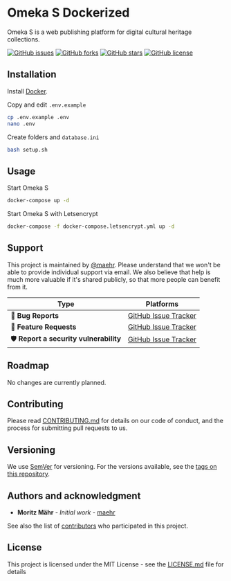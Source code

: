 # Omeka S Dockerized

Omeka S is a web publishing platform for digital cultural heritage collections.

[![GitHub issues](https://img.shields.io/github/issues/maehr/omeka-s-docker.svg)](https://github.com/maehr/omeka-s-docker/issues)
[![GitHub forks](https://img.shields.io/github/forks/maehr/omeka-s-docker.svg)](https://github.com/maehr/omeka-s-docker/network)
[![GitHub stars](https://img.shields.io/github/stars/maehr/omeka-s-docker.svg)](https://github.com/maehr/omeka-s-docker/stargazers)
[![GitHub license](https://img.shields.io/github/license/maehr/omeka-s-docker.svg)](https://github.com/maehr/omeka-s-docker/blob/master/LICENSE.md)

## Installation

Install [Docker](https://www.docker.com/).

Copy and edit `.env.example`

```bash
cp .env.example .env
nano .env
```

Create folders and `database.ini`

```bash
bash setup.sh
```

## Usage

Start Omeka S

```bash
docker-compose up -d
```

Start Omeka S with Letsencrypt

```bash
docker-compose -f docker-compose.letsencrypt.yml up -d
```

## Support

This project is maintained by [@maehr](https://github.com/maehr). Please understand that we won't be able to provide individual support via email. We also believe that help is much more valuable if it's shared publicly, so that more people can benefit from it.

| Type                   | Platforms                                                    |
| ---------------------- | ------------------------------------------------------------ |
| 🚨 **Bug Reports**      | [GitHub Issue Tracker](https://github.com/maehr/omeka-s-docker/issues) |
| 🎁 **Feature Requests** | [GitHub Issue Tracker](https://github.com/maehr/omeka-s-docker/issues) |
| 🛡 **Report a security vulnerability**      | [GitHub Issue Tracker](https://github.com/maehr/omeka-s-docker/issues) |

## Roadmap

No changes are currently planned.

## Contributing

Please read [CONTRIBUTING.md](CONTRIBUTING.md) for details on our code of conduct, and the process for submitting pull requests to us.

## Versioning

We use [SemVer](http://semver.org/) for versioning. For the versions available, see the [tags on this repository](https://github.com/maehr/omeka-s-docker/tags).

## Authors and acknowledgment

- **Moritz Mähr** - _Initial work_ - [maehr](https://github.com/maehr)

See also the list of [contributors](https://github.com/maehr/omeka-s-docker/graphs/contributors) who participated in this project.

## License

This project is licensed under the MIT License - see the [LICENSE.md](LICENSE.md) file for details
